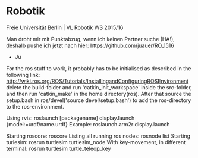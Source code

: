 # Robotik
Freie Universität Berlin | VL Robotik WS 2015/16 

Man droht mir mit Punktabzug, wenn ich keinen Partner suche (HA!), deshalb pushe ich jetzt nach hier:
https://github.com/juauer/RO_1516
- Ju

For the ros stuff to work, it probably has to be initialised as described in the following link: http://wiki.ros.org/ROS/Tutorials/InstallingandConfiguringROSEnvironment
delete the build-folder and run 'catkin_init_workspace' inside the src-folder, and then run 'catkin_make' in the home directory(ros).
After that source the setup.bash in ros/devel('source devel/setup.bash') to add the ros-directory to the ros-environment.

Using rviz: roslaunch [packagename] display.launch {model:=urdf/name.urdf}
Example: roslaunch arm2r display.launch

Starting roscore: roscore
Listing all running ros nodes: rosnode list
Starting turlesim: rosrun turtlesim turtlesim_node
With key-movement, in different terminal: rosrun turtlesim turtle_teleop_key

